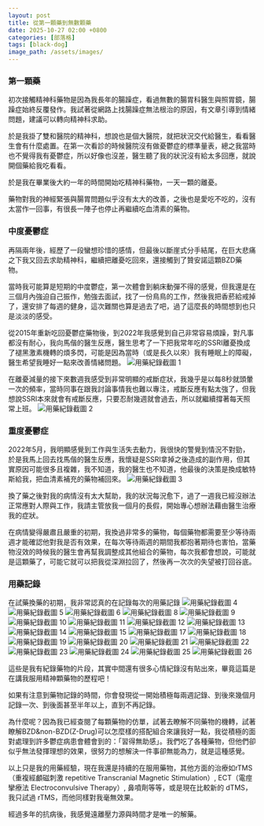 ```yaml
---
layout: post
title: 從第一顆藥到無數顆藥
date: 2025-10-27 02:00 +0800
categories: [部落格]
tags: [black-dog]
image_path: /assets/images/
---
```

### 第一顆藥
初次接觸精神科藥物是因為我長年的腸躁症，看過無數的腸胃科醫生與照胃鏡，腸躁症始終反覆發作。我試著從網路上找腸躁症無法根治的原因，有文章引導到情緒問題，建議可以轉向精神科求助。

於是我掛了雙和醫院的精神科，想說也是個大醫院，就把狀況交代給醫生，看看醫生會有什麼處置。在第一次看診的時候醫院沒有做憂鬱症的標準量表，總之我當時也不覺得我有憂鬱症，所以好像也沒差，醫生聽了我的狀況沒有給太多回應，就說開個藥給我吃看看。

於是我在畢業後大約一年的時間開始吃精神科藥物，一天一顆的離憂。

藥物對我的神經緊張與腸胃問題似乎沒有太大的改善，之後也是愛吃不吃的，沒有太當作一回事，有很長一陣子也停止再繼續吃血清素的藥物。

### 中度憂鬱症
再隔兩年後，經歷了一段蠻想珍惜的感情，但最後以斷崖式分手結尾，在巨大悲痛之下我又回去求助精神科，繼續把離憂吃回來，還接觸到了贊安諾這顆BZD藥物。

當時我可能算是短期的中度鬱症，第一次體會到躺床動彈不得的感覺，但我還是在三個月內強迫自己振作，勉強去面試，找了一份鳥鳥的工作，然後我把香菸給戒掉了，還安排了每週的健身，這次難關也算是過去了吧，過了這麼長的時間想到也只是淡淡的感受。

從2015年重新吃回憂鬱症藥物後，到2022年我感覺到自己非常容易煩躁，對凡事都沒有耐心，我向馬偕的醫生反應，醫生思考了一下把我常年吃的SSRI離憂換成了褪黑激素機轉的煩多閃，可能是因為當時（或是長久以來）我有睡眠上的障礙，醫生希望我睡好一點來改善情緒問題。
![用藥紀錄截圖 1](../assets/images/2025-10-26-從第一顆藥到第無數顆藥/image-1.png "用藥紀錄截圖 1")

在離憂減量的接下來數週我感受到非常明顯的戒斷症狀，我幾乎是以每8秒就頭暈一次的頻率，當時同事在跟我討論事情我也難以專注，戒斷反應有點太強了，但我想說SSRI本來就會有戒斷反應，只要忍耐幾週就會過去，所以就繼續撐著每天照常上班。
![用藥紀錄截圖 2](../assets/images/2025-10-26-從第一顆藥到第無數顆藥/image-2.png "用藥紀錄截圖 2")

### 重度憂鬱症
2022年5月，我明顯感覺到工作與生活失去動力，我很快的警覺到情況不對勁，於是我馬上回去找馬偕的醫生反應，我懷疑是SSRI拿掉之後造成的副作用，但其實原因可能很多且複雜，我不知道，我的醫生也不知道，他最後的決策是換成敏特斯給我，把血清素補充的藥物補回來。
![用藥紀錄截圖 3](../assets/images/2025-10-26-從第一顆藥到第無數顆藥/image-3.png "用藥紀錄截圖 3")

換了藥之後對我的病情沒有太大幫助，我的狀況每況愈下，過了一週我已經沒辦法正常應對人際與工作，我請主管放我一個月的長假，開始專心想辦法藉由醫生治療我的症狀。

在病情變得嚴肅且嚴重的初期，我換過非常多的藥物，每個藥物都需要至少等待兩週才能確認他對我是否有效果，在每次等待兩週的期間我都抱著期待也害怕，當藥物沒效的時候我的醫生會再幫我調整成其他組合的藥物，每次我都會想說，可能就是這顆藥了，可能它就可以把我從深淵拉回了，然後再一次次的失望被打回谷底。

### 用藥記錄
在試藥換藥的初期，我非常認真的在記錄每次的用藥記錄
![用藥紀錄截圖 4](../assets/images/2025-10-26-從第一顆藥到第無數顆藥/image-4.png "用藥紀錄截圖 4")
![用藥紀錄截圖 5](../assets/images/2025-10-26-從第一顆藥到第無數顆藥/image-5.png "用藥紀錄截圖 5")
![用藥紀錄截圖 6](../assets/images/2025-10-26-從第一顆藥到第無數顆藥/image-6.png "用藥紀錄截圖 6")
![用藥紀錄截圖 8](../assets/images/2025-10-26-從第一顆藥到第無數顆藥/image-8.png "用藥紀錄截圖 8")
![用藥紀錄截圖 9](../assets/images/2025-10-26-從第一顆藥到第無數顆藥/image-9.png "用藥紀錄截圖 9")
![用藥紀錄截圖 10](../assets/images/2025-10-26-從第一顆藥到第無數顆藥/image-10.png "用藥紀錄截圖 10")
![用藥紀錄截圖 11](../assets/images/2025-10-26-從第一顆藥到第無數顆藥/image-11.png "用藥紀錄截圖 11")
![用藥紀錄截圖 12](../assets/images/2025-10-26-從第一顆藥到第無數顆藥/image-12.png "用藥紀錄截圖 12")
![用藥紀錄截圖 13](../assets/images/2025-10-26-從第一顆藥到第無數顆藥/image-13.png "用藥紀錄截圖 13")
![用藥紀錄截圖 14](../assets/images/2025-10-26-從第一顆藥到第無數顆藥/image-14.png "用藥紀錄截圖 14")
![用藥紀錄截圖 15](../assets/images/2025-10-26-從第一顆藥到第無數顆藥/image-15.png "用藥紀錄截圖 15")
![用藥紀錄截圖 17](../assets/images/2025-10-26-從第一顆藥到第無數顆藥/image-17.png "用藥紀錄截圖 17")
![用藥紀錄截圖 18](../assets/images/2025-10-26-從第一顆藥到第無數顆藥/image-18.png "用藥紀錄截圖 18")
![用藥紀錄截圖 19](../assets/images/2025-10-26-從第一顆藥到第無數顆藥/image-19.png "用藥紀錄截圖 19")
![用藥紀錄截圖 20](../assets/images/2025-10-26-從第一顆藥到第無數顆藥/image-20.png "用藥紀錄截圖 20")
![用藥紀錄截圖 21](../assets/images/2025-10-26-從第一顆藥到第無數顆藥/image-21.png "用藥紀錄截圖 21")
![用藥紀錄截圖 22](../assets/images/2025-10-26-從第一顆藥到第無數顆藥/image-22.png "用藥紀錄截圖 22")
![用藥紀錄截圖 23](../assets/images/2025-10-26-從第一顆藥到第無數顆藥/image-23.png "用藥紀錄截圖 23")
![用藥紀錄截圖 24](../assets/images/2025-10-26-從第一顆藥到第無數顆藥/image-24.png "用藥紀錄截圖 24")
![用藥紀錄截圖 25](../assets/images/2025-10-26-從第一顆藥到第無數顆藥/image-25.png "用藥紀錄截圖 25")
![用藥紀錄截圖 26](../assets/images/2025-10-26-從第一顆藥到第無數顆藥/image-26.png "用藥紀錄截圖 26")

這些是我有紀錄藥物的片段，其實中間還有很多心情紀錄沒有貼出來，畢竟這篇是在講我服用精神顆藥物的歷程吧！

如果有注意到藥物記錄的時間，你會發現從一開始積極每兩週記錄、到後來幾個月記錄一次、到後面甚至半年以上，直到不再記錄。

為什麼呢？因為我已經查閱了每顆藥物的仿單，試著去瞭解不同藥物的機轉，試著瞭解BZD&non-BZD(Z-Drug)可以怎麼樣的搭配組合來讓我好一點，我從積極的面對處理到許多鬱症病患會體會到的：「習得無助感」。我們吃了各種藥物，但他們卻似乎無法發揮理想的效果，很努力的想解決一件事卻無能為力，就是這種感覺。

以上只是我的用藥經驗，現在我還是持續的在服用藥物，其他方面的治療如rTMS（重複經顱磁刺激 repetitive Transcranial Magnetic Stimulation）, ECT（電痙攣療法 Electroconvulsive Therapy）, 鼻噴劑等等，或是現在比較新的 dTMS，我只試過 rTMS，而他同樣對我毫無效果。

經過多年的抗病後，我感覺遠離壓力源與時間才是唯一的解藥。
